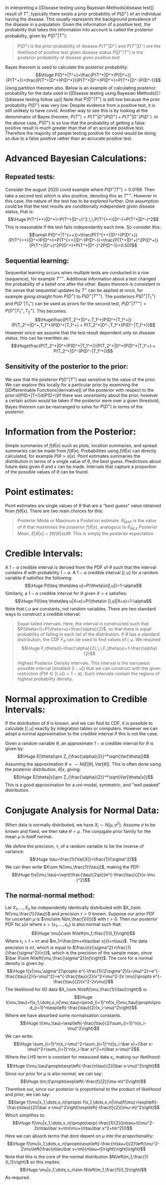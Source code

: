 
In interpreting a [[Disease testing using Bayesian Methods|disease test]] result of $T^+$, typically there exists a prior probability of $P(D^+)$ of an individual having the disease. This usually represents the background prevalence of the disease in a population. Given the information of a positive test, the probability that takes this information into account is called the posterior probability, given by $P(D^+|T^+)$:
> $P(D^+)$ is the prior probability of disease
> $P(T^+|D^+)$ and $P(T^+|D^-)$ are the likelihood of positive test given disease status
> $P(D^+|T^+)$ is the posterior probability of disease given positive test

Bayes theorem is used to calculate the posterior probability:$$\Huge P(D^+|T^+)=\frac{P(T^+|D^+)P(D^+)}{P(T^+)}=\frac{P(T^+|D^+)P(D^+)}{P(T^+|D^+)P(D^+)+P(T^+|D^-)P(D^-)}$$Using partition theorem also. Below is an example of calculating posterior probability for the data used in [[Disease testing using Bayesian Methods]]:![[disease testing follow up]]
Note that $P(D^+|T^+)$ is still low because the prior probability $P(D^+)$ was very low. Despite evidence from a positive test, it is still unlikely to have covid. Another way to see this is by looking at the denominator of Bayes theorem, $P(T^+)=P(T^+|D^+)P(D^+)+P(T^+|D^-)P(D^-)$. In the above case, $P(D^+)$ is so low that the probability of getting a false positive result is much greater than that of an accurate positive test. Therefore the majority of people testing positive for covid would be doing so due to a false positive rather than an accurate positive test.

# Advanced Bayesian Calculations:

## Repeated tests:
Consider the august 2020 covid example where $P(D^+|T^+)=0.0156$. Then take a second test which is also positive, denoting this as $T^{++}$. However in this case, the nature of the test has to be explored further. One assumption could be that the test results are conditionally independent given disease status, that is:$$\Huge P(T^{++}|D^+)=P(T^+|D^+)^2,\,\,P(T^{++}|D^-)=P(T^+|D^-)^2$$This is reasonable if the test fails independently each time. So consider this:$$\small P(D^+|T^{++})=\frac{P(T^{++}|D^+)P(D^+)}{P(T^{++}|D^+)P(D^+)+P(T^{++}|D^-)P(D^-)}=\frac{P(T^+|D^+)^2P(D^+)}{P(T^+|D^+)^2P(D^+)+P(T^+|D^-)^2P(D^-)}=0.501$$

## Sequential learning:
Sequential learning occurs when multiple tests are conducted in a row (sequence), for example $T^{++}$. Additional information about a test changed the probability of a belief one after the other. Bayes theorem is consistent in the sense that sequential updates by $T^+$ can be applied at once, for example going straight from $P(D^+)$ to $P(D^+|T^{++})$. The posteriors $P(D^+|T_1^+)$ and $P(D^-|T^+_1)$ can be used as priors for the second test, $P(D^+|T^{++})=P(D^+|T_1^+,T_2^+)$. This becomes:$$\Huge\frac{P(T_2^+|D^+,T_1^+)P(D^+|T_1^+)}{P(T_2^+|D^+,T_1^+)P(D^+|T_1^+) + P(T_2^+|D^-,T_1^+)P(D^-|T_1^+)}$$However since we assume that the test result dependent only on disease status, this can be rewritten as:$$\Huge\frac{P(T_2^+|D^+)P(D^+|T_1^+)}{P(T_2^+|D^+)P(D^+|T_1^+) + P(T_2^+|D^-)P(D^-|T_1^+)}$$
## Sensitivity of the posterior to the prior:
We saw that the posterior $P(D^+|T^+)$ was sensitive to the value of the prior. We can explore this locally for a particular prior by examining the [[Differentiable Functions|derivative]] of the posterior with respect to the prior:d(P(D+|T+))d(P(D+))If there was uncertainty about the prior, however a certain action would be taken if the posterior were over a given threshold, Bayes theorem can be rearranged to solve for $P(D^+)$ in terms of the posterior.

# Information from the Posterior:

Simple summaries of $f(\theta|x)$ such as plots, location summaries, and spread summaries can be made from $f(\theta|x)$. Probabilities using $f(\theta|x)$ can directly calculated, for example $P(\theta>a|x)$. Point estimates summaries the distribution in terms of a single value of $\theta$, the best guess. Predictions about future data given $\theta$ and $x$ can be made. Intervals that capture a proportion of the possible values of $\theta$ can be found.

# Point estimates:

Point estimates are single values of $\theta$ that are a "best guess" value obtained from $f(\theta|x)$. There are two main choices for this:
> Posterior Mode or Maximum a Posteriori estimate. $\hat \theta_{MAP}$ is the value of $\theta$ that maximises the posterior $f(\theta|x)$, analogous to $\hat \theta_{MLE}$
> Posterior Mean, $E[\theta|x]=\int \theta f(\theta|x)d \theta$. This is simply the posterior expectation


# Credible Intervals:

A $1-\alpha$ credible interval is derived from the PDF of $\theta$ such that the interval contains $\theta$ with probability $1-\alpha$. A $1-\alpha$ credible interval $[l,u]$ for a random variable $\theta$ satisfies the following:$$\Huge P(l\leq \theta\leq u)=P(\theta\in[l,u])=1-\alpha$$Similarly, a $1-\alpha$ credible interval for $\theta$ given $X=x$ satisfies:$$\Huge P(l\leq \theta\leq u|X=x)=P(\theta\in [l,u]|X=x)=1-\alpha$$Note that $l,u$ are constants, not random variables. There are two standard ways to construct a credible interval:
> Equal-tailed intervals. Here, the interval is constructed such that $P(\theta<l)=P(\theta>u)=\frac{\alpha}{2}$, so that there is equal probability of falling in each tail of the distribution. If $\theta$ has a standard distribution, the CDF $F_\theta$ can be used to find values of $l,u$. We required$$\Huge F_\theta(l)=\frac{\alpha}{2},\,\,F_\theta(u)=1-\frac{\alpha}{2}$$
> 
> Highest Posterior Density intervals. This interval is the narrowest possible interval (smallest $|l-u|$) that we can construct with the given restriction ($P(\theta\in[l,u])=1-\alpha$). Such intervals contain the regions of highest probability density.

# Normal approximation to Credible Intervals:

If the distribution of $\theta$ is known, and we can find its CDF, it is possible to calculate $[l,u]$ exactly by integration tables or computers. However we can adopt a normal approximation to the credible interval if this is not the case:

Given a random variable $\theta$, an approximate $1-\alpha$ credible interval for $\theta$ is given by:$$\Huge E[\theta]\pm Z_{\frac{\alpha}{2}}^*\sqrt{Var[\theta]}$$Assuming the approximation $\theta\approx\sim N(E[\theta],Var[\theta])$. This is often done using the posterior distribution, $\theta|x$, giving:$$\Huge E[\theta|x]\pm Z_{\frac{\alpha}{2}}^*\sqrt{Var[\theta|x]}$$This is a good approximation for a uni-modal, symmetric, and "well peaked" distribution.

# Conjugate Analysis for Normal Data:

When data is normally distributed, we have $X_i\sim N(\mu, \sigma^2)$. Assume $\sigma$ to be known and fixed, we then take $\theta=\mu$. The conjugate prior family for the mean $\mu$ is itself normal.

We define the precision, $\tau$, of a random variable to be the inverse of variance:$$\Huge \tau=\frac{1}{Var[X]}=\frac{1}{\sigma^2}$$We can then write $X\sim N(\mu,\frac{1}{\tau})$, making the PDF:$$\Huge f(x|\mu,\tau)=\sqrt{\frac{\tau}{2\pi}}e^{-\frac{\tau}{2}(x-\mu )^2}$$
## The normal-normal method:
Let $X_1,\dots,X_n$ be independently identically distributed with $X_i\sim N(\mu,\frac{1}{\tau})$ and precision $\tau>0$ known. Suppose our prior PDF for uncertain $\mu$ is $\mu\sim N(m,\frac{1}{t})$ with $t>0$. Then our posterior PDF for $\mu|x$ where $x=(x_1,\dots,x_n)$ is also normal such that:$$\Huge \mu|x\sim N\left(m_1,\frac{1}{t_1}\right)$$Where $t_1=t+n\tau$ and $m_1=\frac{tm+n\tau\bar x}{t+n\tau}$. The data precision is $n\tau$, which is equal to $\frac{n}{\sigma^2}=\frac{1}{\frac{\sigma^2}{n}}$, which is the precision of the sample mean, since $\bar X\sim N\left(\mu,\frac{\sigma^2}{n}\right)$. The core for a normal density is given by:$$\Huge f(x|\mu,\sigma^2)\propto e^{-\frac{1}{2\sigma^2}(x-\mu)^2}=e^{-\frac{\tau}{2}(x-\mu)^2}=e^{-\frac{\tau}{2}(x^2+\mu^2-2x \mu)}\propto e^{-\frac{\tau}{2}(x^2-2x\mu)}$$
The likelihood for IID data $X_i\sim N\left(\mu,\frac{1}{\tau}\right)$ is:$$\Huge l(\mu,\tau)=f(x_1,\dots,x_n|\mu,\tau)=\prod_{i=1}^nf(x_i|\mu,\tau)\propto\prod_{i=1}^n\exp\left(-\frac{\tau}{2}(x_i-\mu)^2\right)$$Where we have absorbed some normalisation constants.$$\Huge l(\mu,\tau)=\exp\left(-\frac{\tau}{2}\sum_{i=1}^n(x_i-\mu)^2\right)$$We can write:$$\Huge \sum_{i=1}^n(x_i-\mu)^2=\sum_{i=1}^n((x_i-\bar x)+(\bar x-\mu))^2=\sum_{i=1}^n(x_i-\bar x)^2+n(\bar x-\mu)^2$$Where the LHS term is constant for measured data $x_i$, making our likelihood:$$\Huge l(\mu,\tau)\propto\exp\left(-\frac{n\tau}{2}(\bar x-\mu)^2\right)$$Since our prior for $\mu$ is also normal, we can say:$$\Huge l(m,t)\propto\exp\left(-\frac{t}{2}(\mu-m)^2\right)$$Therefore our, since our posterior is proportional to the product of likelihood and prior, we can say:$$\large f(\mu|x_1,\dots,x_n)\propto f(x_1,\dots,x_n|\mu)f(\mu)=\exp\left(-\frac{n\tau}{2}(\bar x-\mu)^2\right)\exp\left(-\frac{t}{2}(\mu-m)^2\right)$$Which simplifies to:$$\Huge f(\mu|x_1,\dots,x_n)\propto\exp(-\frac{1}{2}((n\tau+t)\mu^2-2(n\tau\bar x+tm)\mu+(n\tau\bar x^2+tm^2)))$$Here we can absorb terms that dont depent on $\mu$ into the proportionality:$$\Huge f(\mu|x_1,\dots,x_n)\propto\exp\left(-\frac{n\tau+t}{2}\left(\mu^2-2\mu\left(\frac{n\tau\bar x+tm}{n\tau+t}\right)\right)\right)$$Note that this is the core of the normal distribution $N\left(m_1,\frac{1}{t_1}\right)$ so this implies:$$\Huge \mu|x_1,\dots,x_n\sim N\left(m_1,\frac{1}{t_1}\right)$$As required.
